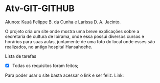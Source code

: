 # Atv-GIT-GITHUB

  Alunos: Kauã Felippe B. da Cunha e Larissa D. A. Jacinto.

   O projeto cria um site onde mostra uma breve explicações sobre a secretaria de cultura de Ibirama, onde essa possui diversos cursos e horários para suas aulas, juntamente de uma foto do local onde esses são realizados, no antigo hospital Hansahoehe.
   
Lista de tarefas
- [x] Todas os requisitos foram feitos;

Para poder usar o site basta acessar o link e ser feliz.
 Link:
